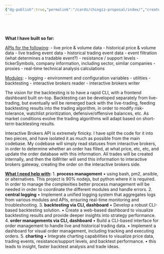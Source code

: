 ```yaml
---
{"dg-publish":true,"permalink":"/cards/chingiz-proposal/index/","created":"2024-09-07T15:55:05.787-07:00","updated":"2024-09-11T15:53:19.651-07:00"}
---
```



<br /><br />


**What I have built so far:**


<u>APIs for the following</u>:
	- live price & volume data
	- historical price & volume data
	- live trading event data
	- historical trading event data
	- event filtration (what determines a tradable event?)
	- resistance / support levels
	- tickerSymbols, company information, including sector, similar companies
	- proxies
	- real-time technical analysis calculations

<u>Modules</u>:
	- logging
	- environment and configuration variables
	- utilities
	- backtesting
	- interactive brokers reader
	- interactive brokers writer

The vision for the backtesting is to have a rapid CLI, with a frontend dashboard built on-top. Backtesting can be developed separately from live-trading, but eventually will be remerged back with the live-trading, feeding backtesting results into the trading algorithm, in order to modify risk-tolerance, watchlist prioritization, defensive/offensive balances, etc. As market conditions evolve the trading algorithms will adapt based on short-term backtesting results.

Interactive Brokers API is extremely finicky. I have split the code for it into two pieces, and have isolated it as much as possible from the main codebase. My codebase will simply read statuses from interactive brokers, in order to determine whether an order has filled, at what price, etc, etc, and update the order database with this information. All trades will be created internally, and then the ibWriter will send this information to interactive brokers gateway, creating the order on the interactive brokers side. 


**<u>What I need help with</u>:**
	1. **process management**
		• using bash, pm2, ansible, or alternatives. This project is 90% nodejs, but python where it is required. In order to manage the complexities better process management will be needed in order to coordinate the different modules and handle errors.
	2. **central logging**
		• Implement a unified logging system that aggregates logs from various modules and APIs, ensuring real-time monitoring and troubleshooting.
	3. **backtesting via CLI, dashboard**
		• Develop a robust CLI-based backtesting solution.
		• Create a web-based dashboard to visualize backtesting results and provide deeper insights into strategy performance.
	4. **order managements via CLI, dashboard**
		• Build a CLI-based interface for order management to handle live and historical trading data.
		• Implement a dashboard for visual order management, including tracking and executing orders.
	5. **charting**
		• Integrate charting capabilities to visualize price data, trading events, resistance/support levels, and backtest performance.
		• this leads to insight, faster backtest analysis and trade ideas.

